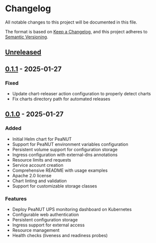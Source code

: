 # Changelog

All notable changes to this project will be documented in this file.

The format is based on [Keep a Changelog](https://keepachangelog.com/en/1.0.0/),
and this project adheres to [Semantic Versioning](https://semver.org/spec/v2.0.0.html).

## [Unreleased]

## [0.1.1] - 2025-01-27

### Fixed
- Update chart-releaser action configuration to properly detect charts
- Fix charts directory path for automated releases

## [0.1.0] - 2025-01-27

### Added
- Initial Helm chart for PeaNUT
- Support for PeaNUT environment variables configuration
- Persistent volume support for configuration storage
- Ingress configuration with external-dns annotations
- Resource limits and requests
- Service account creation
- Comprehensive README with usage examples
- Apache 2.0 license
- Chart linting and validation
- Support for customizable storage classes

### Features
- Deploy PeaNUT UPS monitoring dashboard on Kubernetes
- Configurable web authentication
- Persistent configuration storage
- Ingress support for external access
- Resource management
- Health checks (liveness and readiness probes)

[Unreleased]: https://github.com/CoreyJ87/peanut-helm-chart/compare/v0.1.1...HEAD
[0.1.1]: https://github.com/CoreyJ87/peanut-helm-chart/compare/v0.1.0...v0.1.1
[0.1.0]: https://github.com/CoreyJ87/peanut-helm-chart/releases/tag/v0.1.0
